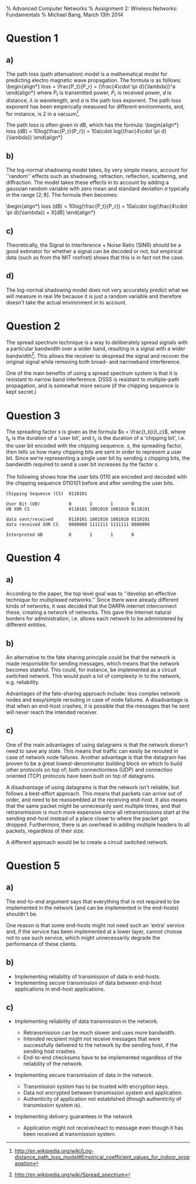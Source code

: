 % Advanced Computer Networks
% Assignment 2: Wireless Networks: Fundamentals
% Michael Bang, March 13th 2014

Question 1
============
a)
----
The path loss (path attenuation) model is a mathematical model for predicting electro magnetic wave propagation.
The formula is as follows:
\begin{align*}
        loss = \frac{P_t}{P_r} = (\frac{4\cdot \pi d}{\lambda})^a
\end{align*}
where $P_t$ is transmitted power, $P_r$ is received power, $d$ is distance, $\lambda$ is wavelength, and $a$ is the path loss exponent. The path loss exponent has been emperically measured for different environments, and, for instance, is 2 in a vacuum[^1].

The path loss is often given in dB, which has the formula:
\begin{align*}
    loss (dB) = 10log(\frac{P_t}{P_r}) = 10a\cdot log(\frac{4\cdot \pi d}{\lambda})
\end{align*}

b)
----
The log-normal shadowing model takes, by very simple means, account for ''random'' effects such as shadowing, refraction, reflection, scattering, and diffraction. The model takes these effects in to account by adding a gaussian random variable with zero mean and standard deviation $\sigma$ typically in the range $[2; 8]$. The formula then becomes:

\begin{align*}
    loss (dB) = 10log(\frac{P_t}{P_r}) = 10a\cdot log(\frac{4\cdot \pi d}{\lambda}) + X[dB]
\end{align*}

c)
----
Theoretically, the Signal to Interference + Noise Ratio (SINR) should be a good estimator for whether a signal can be decoded or not, but empirical data (such as from the MIT roofnet) shows that this is in fact not the case.

d)
----
The log-normal shadowing model does not very accurately predict what we will measure in real life because it is just a random variable and therefore doesn't take the actual environment in to account.

Question 2
============
The spread spectrum technique is a way to deliberately spread signals with a particular bandwidth over a wider band, resulting in a signal with a wider bandwidth[^2]. This allows the receiver to despread the signal and recover the original signal while removing both broad- and narrowband interference.

One of the main benefits of using a spread spectrum system is that it is resistant to narrow band interference. DSSS is resistant to multiple-path propagation, and is somewhat more secure (if the chipping sequence is kept secret.)

Question 3
============
The spreading factor $s$ is given as the formula $s = \frac{t_b}{t_c}$, where $t_b$ is the duration of a 'user bit', and $t_c$ is the duration of a 'chipping bit', i.e. the user bit encoded with the chipping sequence. $s$, the spreading factor, then tells us how many chipping bits are sent in order to represent a user bit. Since we're representing a single user bit by sending $s$ chipping bits, the bandwidth required to send a user bit increases by the factor $s$.
\
\
The following shows how the user bits $0110$ are encoded and decoded with the chipping sequence $0110101$ before and after sending the user bits.

~~~
Chipping Sequence (CS)  0110101

User Bit (UB)           0       1       1       0
UB XOR CS               0110101 1001010 1001010 0110101

data sent/received      0110101 1001010 1001010 0110101
data received XOR CS    0000000 1111111 1111111 0000000

Interpreted UB          0       1       1       0
~~~

Question 4
============
a)
----
According to the paper, the top level goal was to ''develop an effective technique for multiplexed networks.'' Since there were already different kinds of networks, it was decided that the DARPA internet interconnect these, creating a network of networks. This gave the Internet natural borders for administration, i.e. allows each network to be administered by different entities.

b)
----
An alternative to the fate sharing principle could be that the network is made responsible for sending messages, which means that the network becomes stateful. This could, for instance, be implemented as a circuit switched network. This would push a lot of complexity in to the network, e.g. reliability.

Advantages of the fate-sharing approach include: less complex network nodes and easy/simple rerouting in case of node failures.
A disadvantage is that when an end-host crashes, it is possible that the messages that he sent will never reach the intended receiver.

c)
----
One of the main advantages of using datagrams is that the network doesn't need to save any state. This means that traffic can easily be rerouted in case of network node failures. Another advantage is that the datagram has proven to be a great lowest-denominator building block on which to build other protocols on top of; both connectionless (UDP) and connection oriented (TCP) protocols have been built on top of datagrams.

A disadvantage of using datagrams is that the network isn't reliable, but follows a best-effort approach. This means that packets can arrive out of order, and need to be reassembled at the receiving end-host. It also means that the same packet might be unnecesarily sent multiple times, and that retransmission is much more expensive since all retransmissions start at the sending end-host instead of a place closer to where the packet got dropped. Furthermore, there is an overhead in adding multiple headers to all packets, regardless of their size.

A different approach would be to create a circuit switched network.


Question 5
============
a)
----
The end-to-end argument says that everything that is not required to be implemented in the network (and can be implemented in the end-hosts) shouldn't be.

One reason is that some end-hosts might not need such an 'extra' service and, if the service has been implemented at a lower layer, cannot choose not to use such service, which might unnecessarily degrade the performance of these clients.

b)
----
- Implementing reliability of transmission of data in end-hosts.
- Implementing secure transmission of data between end-host applications in end-host applications.

c)
----
- Implementing reliability of data transmission in the network.
    - Retransmission can be much slower and uses more bandwidth.
    - Intended recipient might not receive messages that were successfully delivered to the network by the sending host, if the sending host crashes.
    - End-to-end checksums have to be implemented regardless of the reliability of the network.

- Implementing secure transmission of data in the network.
    - Transmission system has to be trusted with encryption keys.
    - Data not encrypted between transmission system and application.
    - Authenticity of application not established (though authenticity of transmission system is).

- Implementing delivery guarantees in the network
    - Application might not receive/react to message even though it has been received at transmission system.


[^1]: http://en.wikipedia.org/wiki/Log-distance_path_loss_model#Empirical_coefficient_values_for_indoor_propagation
[^2]: http://en.wikipedia.org/wiki/Spread_spectrum
